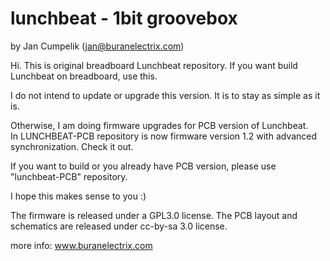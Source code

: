 
lunchbeat - 1bit groovebox
=======================
by Jan Cumpelik (jan@buranelectrix.com)

Hi.
This is original breadboard Lunchbeat repository.
If you want build Lunchbeat on breadboard, use this.

I do not intend to update or upgrade this version.
It is to stay as simple as it is.

Otherwise, I am doing firmware upgrades for PCB version of Lunchbeat.  
In LUNCHBEAT-PCB repository is now firmware version 1.2 with advanced synchronization. Check it out.

If you want to build or you already have PCB version, please use "lunchbeat-PCB" repository.

I hope this makes sense to you :)

The firmware is released under a GPL3.0 license.
The PCB layout and schematics are released under cc-by-sa 3.0 license.

more info: www.buranelectrix.com

